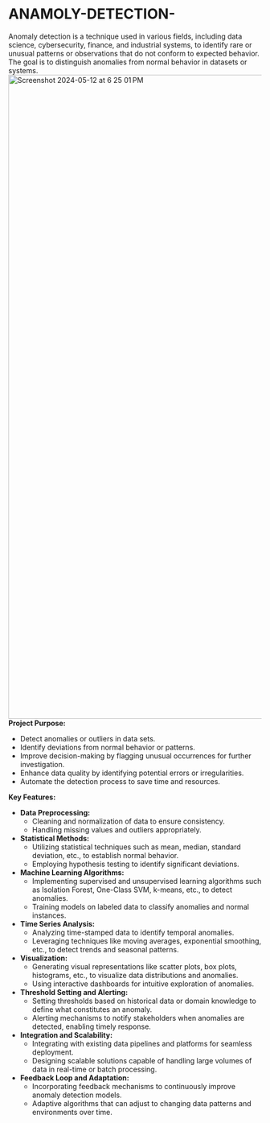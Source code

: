 # ANAMOLY-DETECTION-
Anomaly detection is a technique used in various fields, including data science, cybersecurity, finance, and industrial systems, to identify rare or unusual patterns or observations that do not conform to expected behavior. The goal is to distinguish anomalies from normal behavior in datasets or systems.
<img width="1280" alt="Screenshot 2024-05-12 at 6 25 01 PM" src="https://github.com/ADIK009/ANAMOLY-DETECTION-/assets/163897534/690f34d1-285f-4ed2-995a-1303b642c29e">
**Project Purpose:**
- Detect anomalies or outliers in data sets.
- Identify deviations from normal behavior or patterns.
- Improve decision-making by flagging unusual occurrences for further investigation.
- Enhance data quality by identifying potential errors or irregularities.
- Automate the detection process to save time and resources.

**Key Features:**
- **Data Preprocessing:**
  - Cleaning and normalization of data to ensure consistency.
  - Handling missing values and outliers appropriately.
- **Statistical Methods:**
  - Utilizing statistical techniques such as mean, median, standard deviation, etc., to establish normal behavior.
  - Employing hypothesis testing to identify significant deviations.
- **Machine Learning Algorithms:**
  - Implementing supervised and unsupervised learning algorithms such as Isolation Forest, One-Class SVM, k-means, etc., to detect anomalies.
  - Training models on labeled data to classify anomalies and normal instances.
- **Time Series Analysis:**
  - Analyzing time-stamped data to identify temporal anomalies.
  - Leveraging techniques like moving averages, exponential smoothing, etc., to detect trends and seasonal patterns.
- **Visualization:**
  - Generating visual representations like scatter plots, box plots, histograms, etc., to visualize data distributions and anomalies.
  - Using interactive dashboards for intuitive exploration of anomalies.
- **Threshold Setting and Alerting:**
  - Setting thresholds based on historical data or domain knowledge to define what constitutes an anomaly.
  - Alerting mechanisms to notify stakeholders when anomalies are detected, enabling timely response.
- **Integration and Scalability:**
  - Integrating with existing data pipelines and platforms for seamless deployment.
  - Designing scalable solutions capable of handling large volumes of data in real-time or batch processing.
- **Feedback Loop and Adaptation:**
  - Incorporating feedback mechanisms to continuously improve anomaly detection models.
  - Adaptive algorithms that can adjust to changing data patterns and environments over time.
